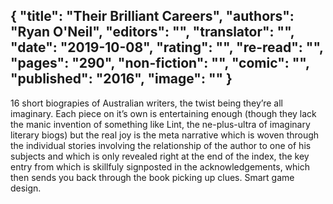 {
 "title": "Their Brilliant Careers",
 "authors": "Ryan O'Neil",
 "editors": "",
 "translator": "",
 "date": "2019-10-08",
 "rating": "",
 "re-read": "",
 "pages": "290",
 "non-fiction": "",
 "comic": "",
 "published": "2016",
 "image": ""
}
---

16 short biograpies of Australian writers, the twist being they’re all imaginary. Each piece on it’s own is entertaining enough (though they lack the manic invention of something like Lint, the ne-plus-ultra of imaginary literary biogs) but the real joy is the meta narrative which is woven through the individual stories involving the relationship of the author to one of his subjects and which is only revealed right at the end of the index, the key entry from which is skillfuly signposted in the acknowledgements, which then sends you back through the book picking up clues. Smart game design.